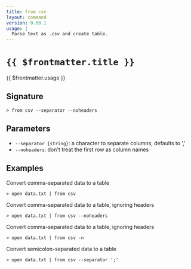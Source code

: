 ```yaml
---
title: from csv
layout: command
version: 0.60.1
usage: |
  Parse text as .csv and create table.
---
```


# `{{ $frontmatter.title }}`

<div style='white-space: pre-wrap;'>{{ $frontmatter.usage }}</div>

## Signature

`> from csv --separator --noheaders`

## Parameters

- `--separator {string}`: a character to separate columns, defaults to ','
- `--noheaders`: don't treat the first row as column names

## Examples

Convert comma-separated data to a table

```shell
> open data.txt | from csv
```

Convert comma-separated data to a table, ignoring headers

```shell
> open data.txt | from csv --noheaders
```

Convert comma-separated data to a table, ignoring headers

```shell
> open data.txt | from csv -n
```

Convert semicolon-separated data to a table

```shell
> open data.txt | from csv --separator ';'
```
